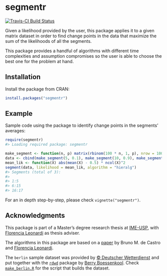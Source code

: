 
<!-- README.md is generated from README.Rmd. Please edit that file -->

# segmentr

[![Travis-CI Build
Status](https://travis-ci.org/thalesmello/segmentr.svg?branch=master)](https://travis-ci.org/thalesmello/segmentr)

Given a likelihood provided by the user, this package applies it to a
given matrix dataset in order to find change points in the data that
maximize the sum of the likelihoods of all the segments.

This package provides a handful of algorithms with different time
complexities and assumption compromises so the user is able to choose
the best one for the problem at hand.

## Installation

Install the package from CRAN:

``` r
install.packages("segmentr")
```

## Example

Sample code using the package to identify change points in the segments’
averages:

``` r
require(segmentr)
#> Loading required package: segmentr

make_segment <- function(n, p) matrix(rbinom(100 * n, 1, p), nrow = 100)
data <- cbind(make_segment(5, 0.1), make_segment(10, 0.9), make_segment(2, 0.1))
mean_lik <- function(X) abs(mean(X) - 0.5) * ncol(X)^2
segment(data, likelihood = mean_lik, algorithm = "hieralg")
#> Segments (total of 3):
#> 
#> 1:5
#> 6:15
#> 16:17
```

For an in depth step-by-step, please check `vignette("segmentr")`.

## Acknowledgments

This package is part of a Master’s degree research thesis at
[IME-USP](https://www.ime.usp.br/), with [Florencia
Leonardi](https://www.ime.usp.br/~leonardi/Home_page_of_Florencia_G._Leonardi/Home_Page.html)
as thesis adviser.

The algorithms in this package are based on a
[paper](https://arxiv.org/abs/1501.01756) by Bruno M. de Castro and
[Florencia
Leonardi](https://www.ime.usp.br/~leonardi/Home_page_of_Florencia_G._Leonardi/Home_Page.html).

The `berlin` sample dataset was provided by [© Deutscher
Wetterdienst](https://dwd.de/) and put together with the
[`rdwd`](https://CRAN.R-project.org/package=rdwd) package by [Berry
Boessenkool](https://github.com/brry). Check
[`make_berlin.R`](https://github.com/thalesmello/segmentr/blob/master/make_berlin.R)
for the script that builds the dataset.
